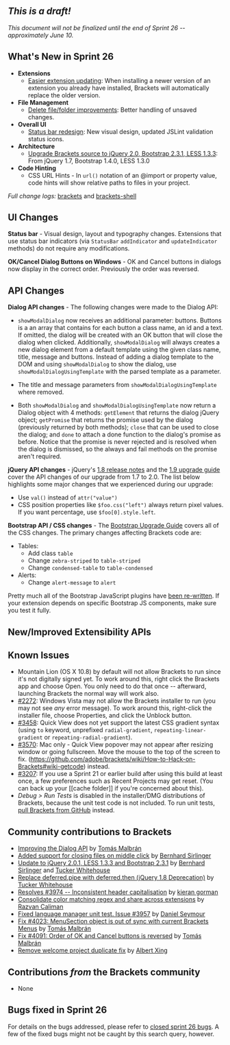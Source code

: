 _This is a draft!_
--------------------
_This document will not be finalized until the end of Sprint 26 -- approximately June 10._

What's New in Sprint 26
-----------------------
* **Extensions**
    * [Easier extension updating](https://trello.com/card/2-extension-listing-update/4f90a6d98f77505d7940ce88/877): When installing a newer version of an extension you already have installed, Brackets will automatically replace the older version.
* **File Management**
    * [Delete file/folder improvements](https://trello.com/card/2-delete-file-folder/4f90a6d98f77505d7940ce88/382): Better handling of unsaved changes.
* **Overall UI**
    * [Status bar redesign](https://trello.com/card/1-ux-implement-status-bar/4f90a6d98f77505d7940ce88/808): New visual design, updated JSLint validation status icons.
* **Architecture**
    * [Upgrade Brackets source to jQuery 2.0, Bootstrap 2.3.1, LESS 1.3.3](https://trello.com/card/3-upgrade-jquery-less-bootstrap/4f90a6d98f77505d7940ce88/813): From jQuery 1.7, Bootstrap 1.4.0, LESS 1.3.0
* **Code Hinting**
    * CSS URL Hints - In `url()` notation of an @import or property value, code hints will show relative paths to files in your project.


_Full change logs:_ [brackets](https://github.com/adobe/brackets/compare/sprint-25...sprint-26#commits_bucket) and [brackets-shell](https://github.com/adobe/brackets-shell/compare/sprint-25...sprint-26#commits_bucket)


UI Changes
----------
**Status bar** - Visual design, layout and typography changes. Extensions that use status bar indicators (via ``StatusBar`` ``addIndicator`` and ``updateIndicator`` methods) do not require any modifications.

**OK/Cancel Dialog Buttons on Windows** - OK and Cancel buttons in dialogs now display in the correct order. Previously the order was reversed.

API Changes
-----------
**Dialog API changes** - The following changes were made to the Dialog API:
* `showModalDialog` now receives an additional parameter: buttons. Buttons is a an array that contains for each button a class name, an id and a text. If omitted, the dialog will be created with an OK button that will close the dialog when clicked. Additionally, `showModalDialog` will always creates a new dialog element from a default template using the given class name, title, message and buttons. Instead of adding a dialog template to the DOM and using `showModalDialog` to show the dialog, use `showModalDialogUsingTemplate` with the parsed template as a parameter.

* The title and message parameters from `showModalDialogUsingTemplate` where removed.

* Both `showModalDialog` and `showModalDialogUsingTemplate` now return a Dialog object with 4 methods: `getElement` that returns the dialog jQuery object; `getPromise` that returns the promise used by the dialog (previously returned by both methods); `close` that can be used to close the dialog; and `done` to attach a done function to the dialog's promise as before. Notice that the promise is never rejected and is resolved when the dialog is dismissed, so the always and fail methods on the promise aren't required.

**jQuery API changes** - jQuery's [1.8 release notes](http://blog.jquery.com/2012/08/09/jquery-1-8-released/) and the [1.9 upgrade guide](http://jquery.com/upgrade-guide/1.9/) cover the API changes of our upgrade from 1.7 to 2.0. The list below highlights some major changes that we experienced during our upgrade:
 * Use `val()` instead of `attr("value")`
 * CSS position properties like `$foo.css("left")` always return pixel values. If you want percentage, use `$foo[0].style.left`.

**Bootstrap API / CSS changes** - 
The [Bootstrap Upgrade Guide](http://twitter.github.io/bootstrap/upgrading.html) covers all of the CSS changes. The primary changes affecting Brackets code are:
* Tables:
  * Add class `table`
  * Change `zebra-striped` to `table-striped`
  * Change `condensed-table` to `table-condensed`
* Alerts:
  * Change `alert-message` to `alert`

Pretty much all of the Bootstrap JavaScript plugins have [been re-written](http://twitter.github.io/bootstrap/upgrading.html#javascript). If your extension depends on specific Bootstrap JS components, make sure you test it fully.

New/Improved Extensibility APIs
-------------------------------


Known Issues
------------
* Mountain Lion (OS X 10.8) by default will not allow Brackets to run since it's not digitally signed yet. To work around this, right click the Brackets app and choose Open. You only need to do that once -- afterward, launching Brackets the normal way will work also.
* [#2272](https://github.com/adobe/brackets/issues/2272): Windows Vista may not allow the Brackets installer to run (you may not see _any_ error message). To work around this, right-click the installer file, choose Properties, and click the Unblock button.
* [#3458](https://github.com/adobe/brackets/issues/3458): Quick View does not yet support the latest CSS gradient syntax (using `to` keyword, unprefixed `radial-gradient`, `repeating-linear-gradient` or `repeating-radial-gradient`).
* [#3570](https://github.com/adobe/brackets/issues/3570): Mac only - Quick View popover may not appear after resizing window or going fullscreen. Move the mouse to the top of the screen to fix.
(https://github.com/adobe/brackets/wiki/How-to-Hack-on-Brackets#wiki-getcode) instead.
* [#3207](https://github.com/adobe/brackets/issues/3207): If you use a Sprint 21 or earlier build after using this build at least once, a few preferences such as Recent Projects may get reset. (You can back up your [[cache folder]] if you're concerned about this).
* _Debug > Run Tests_ is disabled in the installer/DMG distributions of Brackets, because the unit test code is not included. To run unit tests, [pull Brackets from GitHub](https://github.com/adobe/brackets/wiki/How-to-Hack-on-Brackets#wiki-getcode) instead.


Community contributions to Brackets
-----------------------------------
* [Improving the Dialog API](https://github.com/adobe/brackets/pull/3086) by [Tomás Malbrán](https://github.com/TomMalbran)
* [Added support for closing files on middle click](https://github.com/adobe/brackets/pull/3901) by [Bernhard Sirlinger](https://github.com/WebsiteDeveloper)
* [Update to jQuery 2.0.1, LESS 1.3.3 and Bootstrap 2.3.1](https://github.com/adobe/brackets/pull/4054) by [Bernhard Sirlinger](https://github.com/WebsiteDeveloper) and [Tucker Whitehouse](https://github.com/TuckerWhitehouse)
* [Replace deferred.pipe with deferred.then (jQuery 1.8 Deprecation)](https://github.com/adobe/brackets/pull/4028) by [Tucker Whitehouse](https://github.com/TuckerWhitehouse)
* [Resolves #3974 -- Inconsistent header capitalisation](https://github.com/adobe/brackets/pull/4069) by [kieran gorman](https://github.com/kjgorman)
* [Consolidate color matching regex and share across extensions](https://github.com/adobe/brackets/pull/4079) by [Razvan Caliman](https://github.com/oslego)
* [Fixed language manager unit test. Issue #3957](https://github.com/adobe/brackets/pull/4106) by [Daniel Seymour](https://github.com/DaBungalow)
* [Fix #4023: MenuSection object is out of sync with current Brackets Menus](https://github.com/adobe/brackets/pull/4112) by [Tomás Malbrán](https://github.com/TomMalbran)
* [Fix #4091: Order of OK and Cancel buttons is reversed](https://github.com/adobe/brackets/pull/4113) by [Tomás Malbrán](https://github.com/TomMalbran)
* [Remove welcome project duplicate fix](https://github.com/adobe/brackets/pull/3317) by [Albert Xing](https://github.com/albertxing)

Contributions _from_ the Brackets community
-------------------------------------------

* None

Bugs fixed in Sprint 26
-----------------------
For details on the bugs addressed, please refer to [closed sprint 26 bugs](https://github.com/adobe/brackets/issues?labels=&milestone=13&state=closed). A few of the fixed bugs might not be caught by this search query, however.